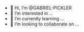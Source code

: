 - 👋 Hi, I’m @GABRIEL-PICKLER
- 👀 I’m interested in ...
- 🌱 I’m currently learning ...
- 💞️ I’m looking to collaborate on ...

  


<!---
GABRIEL-PICKLER/GABRIEL-PICKLER is a ✨ special ✨ repository because its `README.md` (this file) appears on your GitHub profile.
You can click the Preview link to take a look at your changes.
--->
